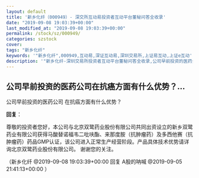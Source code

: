 ```yaml
---
layout: default
title: '新乡化纤（000949）- 深交所互动易投资者互动平台董秘问答全收录'
date: "2019-09-08 19:03:39+00:00"
last_modified_at: "2019-09-08 19:03:39+00:00"
permalink: /stock/sz/000949/
categories: szstock
cover: 
tags: "新乡化纤"
keywords: '"新乡化纤",000949,互动易,深证互动易,深圳交易所,上证易互动,上证e互动'
description: '"新乡化纤-深圳交易所投资者互动平台董秘问答全收录,公司早前投资的医药公司 在抗癌方面有什么优势？"'
---
```


## 公司早前投资的医药公司在抗癌方面有什么优势？...

公司早前投资的医药公司 在抗癌方面有什么优势？

**回复**：

尊敬的投资者您好，本公司与北京双鹭药业股份有限公司共同出资设立的新乡双鹭药业有限公司获得马酸替诺福韦二吡呋酯、来那度胺（抗肿瘤药）及多西他赛（抗肿瘤药）药品GMP认证，该公司进入正常生产经营阶段。产品具体技术优势请详询北京双鹭药业股份有限公司。
谢谢您的关注。 

（新乡化纤  @2019-09-08 19:03:39+00:00 回复 A股的呐喊  @2019-09-05 21:41:13+00:00 ）

